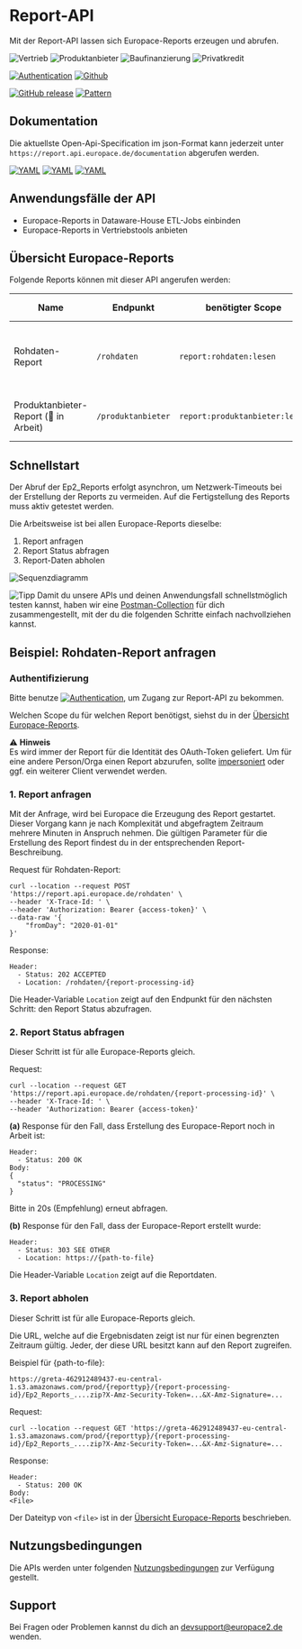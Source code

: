 # Report-API

Mit der Report-API lassen sich Europace-Reports erzeugen und abrufen.

![Vertrieb](https://img.shields.io/badge/-Vertrieb-lightblue)
![Produktanbieter](https://img.shields.io/badge/-Produktanbieter-lightblue)
![Baufinanzierung](https://img.shields.io/badge/-Baufinanzierung-lightblue)
![Privatkredit](https://img.shields.io/badge/-Privatkredit-lightblue)

[![Authentication](https://img.shields.io/badge/Auth-OAuth2-green)](https://github.com/europace/authorization-api)
[![Github](https://img.shields.io/badge/-Github-black?logo=github)](https://github.com/europace/report-api)

[![GitHub release](https://img.shields.io/github/v/release/europace/report-api)](https://github.com/europace/report-api/releases)
[![Pattern](https://img.shields.io/badge/Pattern-Tolerant%20Reader-yellowgreen)](https://martinfowler.com/bliki/TolerantReader.html)

## Dokumentation
Die aktuellste Open-Api-Specification im json-Format kann jederzeit unter `https://report.api.europace.de/documentation`
abgerufen werden.

[![YAML](https://img.shields.io/badge/OAS-HTML_Doc-lightblue)](https://europace.github.io/report-api/index.html)
[![YAML](https://img.shields.io/badge/OAS-YAML-lightgrey)](https://github.com/europace/report-api/blob/master/report-api.yml)
[![YAML](https://img.shields.io/badge/OAS-JSON-lightgrey)](https://report.api.europace.de/documentation)

## Anwendungsfälle der API
- Europace-Reports in Dataware-House ETL-Jobs einbinden
- Europace-Reports in Vertriebstools anbieten

## Übersicht Europace-Reports
Folgende Reports können mit dieser API angerufen werden:

 Name | Endpunkt | benötigter Scope | Dateityp | Inhalts-Beschreibung
 ---- | ---- | ---- | :----: | ---
 Rohdaten-Report | ```/rohdaten``` | `report:rohdaten:lesen`  | zip | alle relevanten Daten von Vorgängen, Anträgen, Bausteinen und Provisionen des Vertriebs |
Produktanbieter-Report (:construction: in Arbeit)  | ```/produktanbieter``` | `report:produktanbieter:lesen`  | csv | die wesentlichen Antragsdaten mit Status und Vertriebsorganisation |

## Schnellstart

Der Abruf der Ep2_Reports erfolgt asynchron, um Netzwerk-Timeouts bei der Erstellung der Reports zu vermeiden. Auf die Fertigstellung des Reports muss aktiv getestet werden.

Die Arbeitsweise ist bei allen Europace-Reports dieselbe:

1. Report anfragen
2. Report Status abfragen
3. Report-Daten abholen

![Sequenzdiagramm](http://www.plantuml.com/plantuml/proxy?cache=no&src=https://raw.githubusercontent.com/europace/report-api/master/resources/processing-report-api.iuml?token=AFSAZZEIDC253X3GO74BDNK7R2KOC)

![Tipp](https://img.shields.io/badge/-Tipp-yellow) Damit du unsere APIs und deinen Anwendungsfall schnellstmöglich testen kannst, haben wir eine [Postman-Collection](https://github.com/europace/api-schnellstart) für dich zusammengestellt, mit der du die folgenden Schritte einfach nachvollziehen kannst.

## Beispiel: Rohdaten-Report anfragen

### Authentifizierung
Bitte benutze [![Authentication](https://img.shields.io/badge/Auth-OAuth2-green)](https://github.com/europace/authorization-api), um Zugang zur Report-API zu bekommen.

Welchen Scope du für welchen Report benötigst, siehst du in der [Übersicht Europace-Reports](https://docs.api.europace.de/baufinanzierung/report/report-api/#europace-reports).

:warning: **Hinweis** \
Es wird immer der Report für die Identität des OAuth-Token geliefert. Um für eine andere Person/Orga einen Report abzurufen, sollte [impersoniert](https://docs.api.europace.de/baufinanzierung/authentifizierung/#wie-authentifiziere-ich-verschiedene-benutzer-mit-einem-client-impersionieren) oder ggf. ein weiterer Client verwendet werden.

### 1. Report anfragen
Mit der Anfrage, wird bei Europace die Erzeugung des Report gestartet. Dieser Vorgang kann je nach Komplexität und abgefragtem Zeitraum mehrere Minuten in Anspruch nehmen. Die gültigen Parameter für die Erstellung des Report findest du in der entsprechenden Report-Beschreibung.

Request für Rohdaten-Report:
```
curl --location --request POST 'https://report.api.europace.de/rohdaten' \
--header 'X-Trace-Id: ' \
--header 'Authorization: Bearer {access-token}' \
--data-raw '{
    "fromDay": "2020-01-01"
}'
```

Response:
```
Header:
  - Status: 202 ACCEPTED
  - Location: /rohdaten/{report-processing-id}
```

Die Header-Variable `Location` zeigt auf den Endpunkt für den nächsten Schritt: den Report Status abzufragen.

### 2. Report Status abfragen

Dieser Schritt ist für alle Europace-Reports gleich.

Request:
```
curl --location --request GET 'https://report.api.europace.de/rohdaten/{report-processing-id}' \
--header 'X-Trace-Id: ' \
--header 'Authorization: Bearer {access-token}'
```

**(a)** Response für den Fall, dass Erstellung des Europace-Report noch in Arbeit ist:
```
Header:
  - Status: 200 OK
Body:
{
  "status": "PROCESSING"
}
```
Bitte in 20s (Empfehlung) erneut abfragen.

**(b)** Response für den Fall, dass der Europace-Report erstellt wurde:
```
Header:
  - Status: 303 SEE OTHER
  - Location: https://{path-to-file}
```
Die Header-Variable `Location` zeigt auf die Reportdaten.

### 3. Report abholen

Dieser Schritt ist für alle Europace-Reports gleich.

Die URL, welche auf die Ergebnisdaten zeigt ist nur für einen begrenzten Zeitraum gültig. Jeder, der diese URL besitzt kann auf den Report zugreifen.

Beispiel für {path-to-file}:
```
https://greta-462912489437-eu-central-1.s3.amazonaws.com/prod/{reporttyp}/{report-processing-id}/Ep2_Reports_....zip?X-Amz-Security-Token=...&X-Amz-Signature=...
```

Request:
```
curl --location --request GET 'https://greta-462912489437-eu-central-1.s3.amazonaws.com/prod/{reporttyp}/{report-processing-id}/Ep2_Reports_....zip?X-Amz-Security-Token=...&X-Amz-Signature=...
```

Response:
```
Header:
  - Status: 200 OK
Body:
<File>
```
Der Dateityp von `<file>` ist in der [Übersicht Europace-Reports](https://docs.api.europace.de/baufinanzierung/report/report-api/#europace-reports) beschrieben.

## Nutzungsbedingungen
Die APIs werden unter folgenden [Nutzungsbedingungen](https://docs.api.europace.de/nutzungsbedingungen/) zur Verfügung gestellt.

## Support
Bei Fragen oder Problemen kannst du dich an devsupport@europace2.de wenden.
